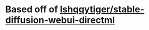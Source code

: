 # Based off of [lshqqytiger/stable-diffusion-webui-directml](https://github.com/lshqqytiger/stable-diffusion-webui-directml)
